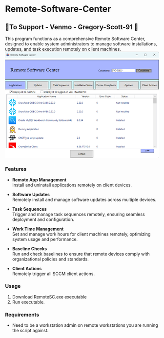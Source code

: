 # Remote-Software-Center
## 💚To Support - Venmo - Gregory-Scott-91 💚
This program functions as a comprehensive Remote Software Center, designed to enable system administrators to manage software installations, updates, and task execution remotely on client machines. 
![alt text](RSC.png)
### Features

- **Remote App Management**  
  Install and uninstall applications remotely on client devices.

- **Software Updates**  
  Remotely install and manage software updates across multiple devices.

- **Task Sequences**  
  Trigger and manage task sequences remotely, ensuring seamless deployment and configuration.

- **Work Time Management**  
  Set and manage work hours for client machines remotely, optimizing system usage and performance.

- **Baseline Checks**  
  Run and check baselines to ensure that remote devices comply with organizational policies and standards.

- **Client Actions**  
  Remotely trigger all SCCM client actions.

### Usage

1. Download RemoteSC.exe executable
2. Run executable.

### Requirements

- Need to be a workstation admin on remote workstations you are running the script against. 
